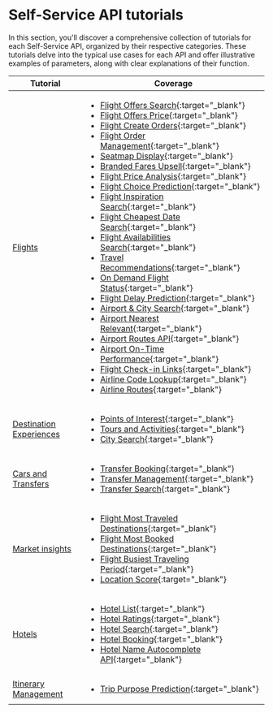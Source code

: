 # Self-Service API tutorials

In this section, you'll discover a comprehensive collection of tutorials for each Self-Service API, organized by their respective categories. These tutorials delve into the typical use cases for each API and offer illustrative examples of parameters, along with clear explanations of their function.

| **Tutorial** | **Coverage** |
| ----------- | ----------- |
| [Flights](./flights.md) | <ul><li>[Flight Offers Search](https://developers.amadeus.com/self-service/category/air/api-doc/flight-offers-search){:target="\_blank"}</li><li>[Flight Offers Price](https://developers.amadeus.com/self-service/category/air/api-doc/flight-offers-price){:target="\_blank"}</li><li>[Flight Create Orders](https://developers.amadeus.com/self-service/category/air/api-doc/flight-create-orders){:target="\_blank"}</li><li>[Flight Order Management](https://developers.amadeus.com/self-service/category/air/api-doc/flight-order-management){:target="\_blank"}</li><li>[Seatmap Display](https://developers.amadeus.com/self-service/category/air/api-doc/seatmap-display){:target="\_blank"}</li><li>[Branded Fares Upsell](https://developers.amadeus.com/self-service/category/air/api-doc/branded-fares-upsell){:target="\_blank"}</li><li>[Flight Price Analysis](https://developers.amadeus.com/self-service/category/air/api-doc/flight-price-analysis){:target="\_blank"}</li><li>[Flight Choice Prediction](https://developers.amadeus.com/self-service/category/air/api-doc/flight-choice-prediction){:target="\_blank"}</li><li>[Flight Inspiration Search](https://developers.amadeus.com/self-service/category/air/api-doc/flight-inspiration-search){:target="\_blank"}</li><li>[Flight Cheapest Date Search](https://developers.amadeus.com/self-service/category/air/api-doc/flight-cheapest-date-search){:target="\_blank"}</li><li>[Flight Availabilities Search](https://developers.amadeus.com/self-service/category/air/api-doc/flight-availabilities-search){:target="\_blank"}</li><li>[Travel Recommendations](https://developers.amadeus.com/self-service/category/trip/api-doc/travel-recommendations){:target="\_blank"}</li><li>[On Demand Flight Status](https://developers.amadeus.com/self-service/category/air/api-doc/on-demand-flight-status){:target="\_blank"}</li><li>[Flight Delay Prediction](https://developers.amadeus.com/self-service/category/air/api-doc/flight-delay-prediction){:target="\_blank"}</li><li>[Airport & City Search](https://developers.amadeus.com/self-service/category/air/api-doc/airport-and-city-search){:target="\_blank"}</li><li>[Airport Nearest Relevant](https://developers.amadeus.com/self-service/category/air/api-doc/airport-nearest-relevant){:target="\_blank"}</li><li>[Airport Routes API](https://developers.amadeus.com/self-service/category/air/api-doc/airport-routes){:target="\_blank"}</li><li>[Airport On-Time Performance](https://developers.amadeus.com/self-service/category/air/api-doc/airport-on-time-performance){:target="\_blank"}</li><li>[Flight Check-in Links](https://developers.amadeus.com/self-service/category/air/api-doc/flight-check-in-links){:target="\_blank"}</li><li>[Airline Code Lookup](https://developers.amadeus.com/self-service/category/air/api-doc/airline-code-lookup){:target="\_blank"}</li> <li>[Airline Routes](https://developers.amadeus.com/self-service/category/air/api-doc/airline-routes){:target="\_blank"}</li></ul> |
| [Destination Experiences](./destination-experiences.md) | <ul><li>[Points of Interest](https://developers.amadeus.com/self-service/category/destination-content/api-doc/points-of-interest/api-reference){:target="\_blank"}</li><li>[Tours and Activities](https://developers.amadeus.com/self-service/category/destination-content/api-doc/tours-and-activities/api-reference){:target="\_blank"}</li><li>[City Search](https://developers.amadeus.com/self-service/category/trip/api-doc/city-search){:target="\_blank"}</li></ul> |
| [Cars and Transfers](./cars-transfers.md) | <ul><li>[Transfer Booking](https://developers.amadeus.com/self-service/category/cars-and-transfers/api-doc/transfer-booking/api-reference){:target="\_blank"}</li><li>[Transfer Management](https://developers.amadeus.com/self-service/category/cars-and-transfers/api-doc/transfer-management/api-reference){:target="\_blank"}</li><li>[Transfer Search](https://developers.amadeus.com/self-service/category/cars-and-transfers/api-doc/transfer-search/api-reference){:target="\_blank"}</li></ul> |
| [Market insights](./market-insight.md) | <ul><li>[Flight Most Traveled Destinations](https://developers.amadeus.com/self-service/category/air/api-doc/flight-most-traveled-destinations/api-reference){:target="\_blank"}</li><li>[Flight Most Booked Destinations](https://developers.amadeus.com/self-service/category/air/api-doc/flight-most-booked-destinations/api-reference){:target="\_blank"}</li><li>[Flight Busiest Traveling Period](https://developers.amadeus.com/self-service/category/air/api-doc/flight-busiest-traveling-period/api-reference){:target="\_blank"}</li><li>[Location Score](https://developers.amadeus.com/self-service/category/destination-content/api-doc/location-score/api-reference){:target="\_blank"}</li></ul> |
| [Hotels](./hotels.md) | <ul><li>[Hotel List](https://developers.amadeus.com/self-service/category/hotel/api-doc/hotel-list/api-reference){:target="\_blank"}</li><li>[Hotel Ratings](https://developers.amadeus.com/self-service/category/hotel/api-doc/hotel-ratings/api-reference){:target="\_blank"}</li><li>[Hotel Search](https://developers.amadeus.com/self-service/category/hotel/api-doc/hotel-search/api-reference){:target="\_blank"}</li><li>[Hotel Booking](https://developers.amadeus.com/self-service/category/hotel/api-doc/hotel-booking/api-reference){:target="\_blank"}</li><li>[Hotel Name Autocomplete API](https://developers.amadeus.com/self-service/category/hotel/api-doc/hotel-name-autocomplete/api-reference){:target="\_blank"}</li></ul> |
| [Itinerary Management](./itinerary-managment.md) | <ul><li>[Trip Purpose Prediction](https://developers.amadeus.com/self-service/category/trip/api-doc/trip-purpose-prediction/api-reference){:target="\_blank"}</li></ul> |